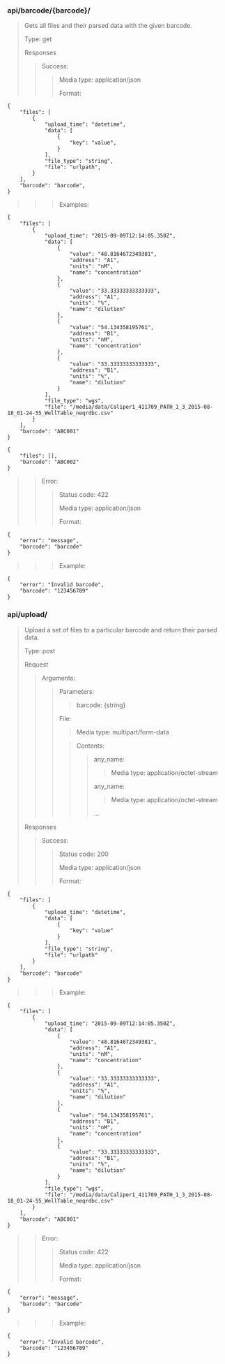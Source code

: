 ### api/barcode/{barcode}/

>Gets all files and their parsed data with the given barcode.
>
>Type: get
>
>Responses
>
>>Success:
>>
>>>Media type: application/json
>>>
>>>Format:
>>>	 
>>>>	    
	{
		"files": [
	        {
	            "upload_time": "datetime",
	            "data": [
	                {
	                    "key": "value",
	                }
	            ],
	            "file_type": "string",
	            "file": "urlpath",
	        }
	    ],
	    "barcode": "barcode",
	}
	
>>>Examples:
>>>
>>>>		
	{
	    "files": [
	        {
	            "upload_time": "2015-09-09T12:14:05.350Z",
	            "data": [
	                {
	                    "value": "48.8164672349381",
	                    "address": "A1",
	                    "units": "nM",
	                    "name": "concentration"
	                },
	                {
	                    "value": "33.33333333333333",
	                    "address": "A1",
	                    "units": "%",
	                    "name": "dilution"
	                },
	                {
	                    "value": "54.134358195761",
	                    "address": "B1",
	                    "units": "nM",
	                    "name": "concentration"
	                },
	                {
	                    "value": "33.33333333333333",
	                    "address": "B1",
	                    "units": "%",
	                    "name": "dilution"
	                }
	            ],
	            "file_type": "wgs",
	            "file": "/media/data/Caliper1_411709_PATH_1_3_2015-08-18_01-24-55_WellTable_neqrdbc.csv"
	        }
	    ],
	    "barcode": "ABC001"
	}
	
>>>>
	{
	    "files": [],
	    "barcode": "ABC002"
	}

>>Error:
>>
>>>Status code: 422
>>>
>>>Media type: application/json
>>>
>>>Format:
>>>>
	{
	    "error": "message",
	    "barcode": "barcode"
	}
	
>>>Example:
>>>>
	{
	    "error": "Invalid barcode",
	    "barcode": "123456789"
	}
	        
### api/upload/
>Upload a set of files to a particular barcode and return their parsed data.
>
>Type: post
>
>Request
>
>>Arguments:
>>
>>>Parameters:
>>>
>>>>barcode: {string}
>>>>
>>>File:
>>>>Media type: multipart/form-data
>>>
>>>>Contents:
>>>>
>>>>>any_name: 
>>>>>>Media type: application/octet-stream
>>>>>
>>>>>any_name: 
>>>>>>Media type: application/octet-stream
>>>>>
>>>>>...
>>>>>
>Responses
>
>>Success:
>>
>>>Status code: 200
>>>
>>>Media type: application/json
>>>
>>>Format:
>>>>
	{
	    "files": [
	        {
	            "upload_time": "datetime",
	            "data": [
	                {
	                    "key": "value"
	                }
	            ],
	            "file_type": "string",
	            "file": "urlpath"
	        }
	    ],
	    "barcode": "barcode"
	}
	
>>>Example:
>>>>
	{
	    "files": [
	        {
	            "upload_time": "2015-09-09T12:14:05.350Z",
	            "data": [
	                {
	                    "value": "48.8164672349381",
	                    "address": "A1",
	                    "units": "nM",
	                    "name": "concentration"
	                },
	                {
	                    "value": "33.33333333333333",
	                    "address": "A1",
	                    "units": "%",
	                    "name": "dilution"
	                },
	                {
	                    "value": "54.134358195761",
	                    "address": "B1",
	                    "units": "nM",
	                    "name": "concentration"
	                },
	                {
	                    "value": "33.33333333333333",
	                    "address": "B1",
	                    "units": "%",
	                    "name": "dilution"
	                }
	            ],
	            "file_type": "wgs",
	            "file": "/media/data/Caliper1_411709_PATH_1_3_2015-08-18_01-24-55_WellTable_neqrdbc.csv"
	        }
	    ],
	    "barcode": "ABC001"
	}
	
>>Error:
>>
>>>Status code: 422
>>>
>>>Media type: application/json
>>>
>>>Format:
>>>>
	{
	    "error": "message",
	    "barcode": "barcode"
	}
	
>>>Example:
>>>>
	{
	    "error": "Invalid barcode",
	    "barcode": "123456789"
	}
                    